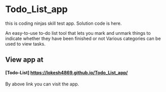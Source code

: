 # Todo_List_app
this is coding  ninjas skill test app. Solution code is here. 

An easy-to-use to-do list tool that lets you mark and unmark things to indicate whether they have been finished or not Various categories can be used to view tasks.


## View app at
#### [Todo-List] https://lokesh4869.github.io/Todo_List_app/

By above link you can visit the app.
